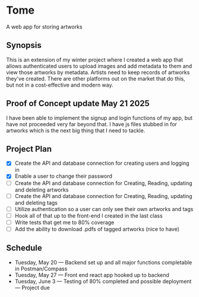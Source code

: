 # Tome
A web app for storing artworks

## Synopsis
This is an extension of my winter project where I created a web app that allows authenticated users to upload images and add metadata to them and view those artworks by metadata. Artists need to keep records of artworks they've created. There are other platforms out on the market that do this, but not in a cost-effective and modern way.

## Proof of Concept update May 21 2025
I have been able to implement the signup and login functions of my app, but have not proceeded very far beyond that. I have js files stubbed in for artworks which is the next big thing that I need to tackle.

## Project Plan
- [x] Create the API and database connection for creating users and logging in
- [x] Enable a user to change their password
- [ ] Create the API and database connection for Creating, Reading, updating and deleting artworks
- [ ] Create the API and database connection for Creating, Reading, updating and deleting tags
- [ ] Utilize authentication so a user can only see their own artworks and tags
- [ ] Hook all of that up to the front-end I created in the last class
- [ ] Write tests that get me to 80% coverage
- [ ] Add the ability to download .pdfs of tagged artworks (nice to have)

## Schedule
* Tuesday, May 20 — Backend set up and all major functions completable in Postman/Compass
* Tuesday, May 27 — Front end react app hooked up to backend
* Tuesday, June 3 — Testing of 80% completed and possible deployment — Project due
